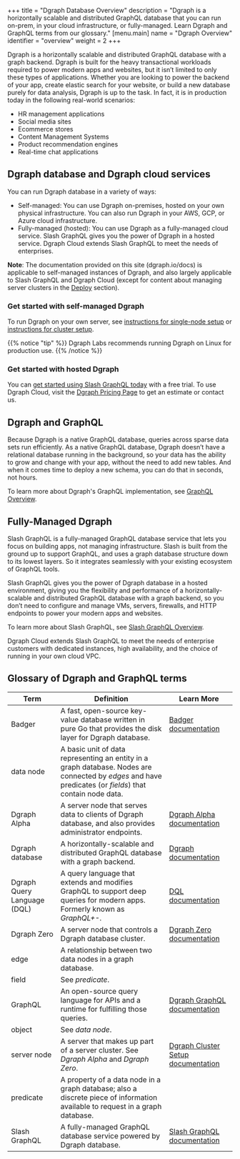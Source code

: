 +++
title = "Dgraph Database Overview"
description = "Dgraph is a horizontally scalable and distributed GraphQL database that you can run on-prem, in your cloud infrastructure, or fully-managed. Learn Dgraph and GraphQL terms from our glossary."
[menu.main]
    name = "Dgraph Overview"
    identifier = "overview"
    weight = 2
+++

Dgraph is a horizontally scalable and distributed GraphQL database with a graph
backend. Dgraph is built for the heavy transactional workloads required to 
power modern apps and websites, but it isn’t limited to only these types of
applications. Whether you are looking to power the backend of your app, create 
elastic search for your website, or build a new database purely for data
analysis, Dgraph is up to the task. In fact, it is in production today in
the following real-world scenarios:

* HR management applications
* Social media sites
* Ecommerce stores
* Content Management Systems
* Product recommendation engines
* Real-time chat applications 

## Dgraph database and Dgraph cloud services

You can run Dgraph database in a variety of ways:

* Self-managed: You can use Dgraph on-premises, hosted on your own physical
infrastructure. You can also run Dgraph in your AWS, GCP, or Azure cloud
infrastructure.
* Fully-managed (hosted): You can use Dgraph as a fully-managed cloud service.
 Slash GraphQL gives you the power of Dgraph in a hosted service. Dgraph Cloud
extends Slash GraphQL to meet the needs of enterprises. 

**Note**: The documentation provided on this site (dgraph.io/docs) is applicable to
self-managed instances of Dgraph, and also largely applicable to Slash GraphQL 
and Dgraph Cloud (except for content about managing server clusters in the
[Deploy](/deploy) section).

### Get started with self-managed Dgraph

To run Dgraph on your own server, see [instructions for single-node setup](/deploy/single-host-setup/)
or [instructions for cluster setup](/deploy/multi-host-setup/).

{{% notice "tip" %}}
Dgraph Labs recommends running Dgraph on Linux for production use.
{{% /notice %}}

### Get started with hosted Dgraph

You can [get started using Slash GraphQL today](https://slash.dgraph.io) with a free trial.
To use Dgraph Cloud, visit the [Dgraph Pricing Page](https://dgraph.io/pricing) to
get an estimate or contact us.

## Dgraph and GraphQL

Because Dgraph is a native GraphQL database, queries across sparse data sets run
efficiently. As a native GraphQL database, Dgraph doesn’t have a relational
database running in the background, so your data has the ability to grow and
change with your app, without the need to add new tables. And when it comes time
to deploy a new schema, you can do that in seconds, not hours.

To learn more about Dgraph's GraphQL implementation, see [GraphQL Overview](/graphql/overview/).

## Fully-Managed Dgraph

Slash GraphQL is a fully-managed GraphQL database service that lets you focus on
building apps, not managing infrastructure. Slash is built from the ground up to
support GraphQL, and uses a graph database structure down to its lowest layers.
So it integrates seamlessly with your existing ecosystem of GraphQL tools.

Slash GraphQL gives you the power of Dgraph database in a hosted environment, giving you
the flexibility and performance of a horizontally-scalable and distributed
GraphQL database with a graph backend, so you don’t need to configure and manage
VMs, servers, firewalls, and HTTP endpoints to power your modern apps and websites.

To learn more about Slash GraphQL, see [Slash GraphQL Overview](https://dgraph.io/learn/courses/resources/overviews-and-glossary/overview/slash-overview/).

Dgraph Cloud extends Slash GraphQL to meet the needs of enterprise customers with dedicated instances, high availability, and the choice of running in your own cloud VPC.

## Glossary of Dgraph and GraphQL terms

| Term            |Definition	                                                   |Learn More                  |
|-----------------|--------------------------------------------------------------|----------------------------|
|Badger | A fast, open-source key-value database written in pure Go that provides the disk layer for Dgraph database.|[Badger documentation](https://dgraph.io/docs/badger/)|
|data node| A basic unit of data representing an entity in a graph database. Nodes are connected by *edges* and have predicates (or *fields*) that contain node data.||
|Dgraph Alpha| A server node that serves data to clients of Dgraph database, and also provides administrator endpoints.|[Dgraph Alpha documentation](https://dgraph.io/docs/master/deploy/dgraph-alpha/)|
|Dgraph database| A horizontally-scalable and distributed GraphQL database with a graph backend.	|[Dgraph documentation](https://dgraph.io/docs/master/)|
|Dgraph Query Language (DQL)|	A query language that extends and modifies GraphQL to support deep queries for modern apps. Formerly known as *GraphQL+-*.	|[DQL documentation](https://dgraph.io/docs/master/dql/)|
|Dgraph Zero| A server node that controls a Dgraph database cluster. |[Dgraph Zero documentation](https://dgraph.io/docs/master/deploy/dgraph-alpha/)|
|edge|	A relationship between two data nodes in a graph database.	| |
|field|	See *predicate*.	| |
|GraphQL|	An open-source query language for APIs and a runtime for fulfilling those queries. |[Dgraph GraphQL documentation](https://dgraph.io/docs/master/graphql/overview/)|
|object|	See *data node*.	| |
|server node|	A server that makes up part of a server cluster. See *Dgraph Alpha* and *Dgraph Zero*. |[Dgraph Cluster Setup documentation](https://dgraph.io/docs/master/deploy/cluster-setup/) |
|predicate|	A property of a data node in a graph database; also a discrete piece of information available to request in a graph database.	| |
|Slash GraphQL|	A fully-managed GraphQL database service powered by Dgraph database.	|[Slash GraphQL documentation](https://dgraph.io/docs/slash-graphql/) |
